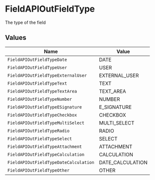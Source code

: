# FieldAPIOutFieldType

The type of the field


## Values

| Name                                  | Value                                 |
| ------------------------------------- | ------------------------------------- |
| `FieldAPIOutFieldTypeDate`            | DATE                                  |
| `FieldAPIOutFieldTypeUser`            | USER                                  |
| `FieldAPIOutFieldTypeExternalUser`    | EXTERNAL_USER                         |
| `FieldAPIOutFieldTypeText`            | TEXT                                  |
| `FieldAPIOutFieldTypeTextArea`        | TEXT_AREA                             |
| `FieldAPIOutFieldTypeNumber`          | NUMBER                                |
| `FieldAPIOutFieldTypeESignature`      | E_SIGNATURE                           |
| `FieldAPIOutFieldTypeCheckbox`        | CHECKBOX                              |
| `FieldAPIOutFieldTypeMultiSelect`     | MULTI_SELECT                          |
| `FieldAPIOutFieldTypeRadio`           | RADIO                                 |
| `FieldAPIOutFieldTypeSelect`          | SELECT                                |
| `FieldAPIOutFieldTypeAttachment`      | ATTACHMENT                            |
| `FieldAPIOutFieldTypeCalculation`     | CALCULATION                           |
| `FieldAPIOutFieldTypeDateCalculation` | DATE_CALCULATION                      |
| `FieldAPIOutFieldTypeOther`           | OTHER                                 |